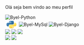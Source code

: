 Olá seja bem vindo ao meu perfil 
<div>
<img align="center" alt="Byel-Python" height="70" width="70" src="https://media.giphy.com/media/SW59u9HIqAHlL5WJ9C/giphy.gif?cid=ecf05e47njbbwsh5uk9oylymd2di7l22zaecu7284pw6wf7b&ep=v1_stickers_related&rid=giphy.gif&ct=s"
</div>

<div> 
    <img align="center" alt="Byel-Python" height="30" width="40" src="https://raw.githubusercontent.com/devicons/devicon/master/icons/python/python-original.svg">
    <img align="center" alt="Byel-MySql" height="60" width="60" src="https://cdn.jsdelivr.net/gh/devicons/devicon@latest/icons/mysql/mysql-original-wordmark.svg">
    <img align="center" alt="Byel-Django" height="40" width="40" src="https://cdn.jsdelivr.net/gh/devicons/devicon@latest/icons/django/django-plain.svg"> 
     
</div>
  
  <div> 
    <a href = "https://www.instagram.com/_.silvaag/" target="_blank"><img src="https://img.shields.io/badge/-Instagram-%23E4405F?style=for-the-badge&logo=instagram&logoColor=white" target="_blank"></a>
    <a href = "https://www.linkedin.com/in/gabryel-augusto-152026267/" target="_blank"><img src="https://img.shields.io/badge/-LinkedIn-%230077B5?style=for-the-badge&logo=linkedin&logoColor=white" target="_blank"></a> 
    <a href = "mailto:gsgabryel07@gmail.com"><img src="https://img.shields.io/badge/-Gmail-%23333?style=for-the-badge&logo=gmail&logoColor=white" target="_blank"></a>
  </div>

<div>
  <img height="180em" src="https://github-readme-stats.vercel.app/api?username=gabryelgs&show_icons=true&theme=dark"/>
  <img height="180em" src="https://github-readme-stats.vercel.app/api/top-langs/?username=gabryelgs&layout=compact&langs_count=16&theme=dark"/>
</div>

